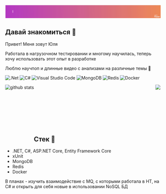   <img style="border-width: thin;
    border-color: white;
    border-style: solid;" src="https://github.com/gfg7/gfg7/blob/main/gfg7-hello-world.gif"/>
## Давай знакомиться 👋
Привет! Меня зовут Юля

Работала в нагрузочном тестировании и многому научилась, теперь хочу использовать этот опыт в разработке

Люблю научпоп и длинные видео с анализами на различные темы :eyes:

![.Net](https://img.shields.io/badge/.NET-5C2D91?style=for-the-badge&logo=.net&logoColor=white)
![C#](https://img.shields.io/badge/c%23-%23239120.svg?style=for-the-badge&logo=c-sharp&logoColor=white)
![Visual Studio Code](https://img.shields.io/badge/Visual%20Studio%20Code-0078d7.svg?style=for-the-badge&logo=visual-studio-code&logoColor=white)
![MongoDB](https://img.shields.io/badge/MongoDB-%234ea94b.svg?style=for-the-badge&logo=mongodb&logoColor=white)
![Redis](https://img.shields.io/badge/redis-%23DD0031.svg?style=for-the-badge&logo=redis&logoColor=white)
![Docker](https://img.shields.io/badge/docker-%230db7ed.svg?style=for-the-badge&logo=docker&logoColor=white)


<div>
<div width="100%" align="center">
     <img align="left" height="200px" src="https://github-readme-stats.vercel.app/api?username=gfg7&bg_color=25,B53BC4,EF8B59&title_color=fff&text_color=fff" alt="github stats"/>

  <img align="right" height="200px" src="https://github-readme-stats.vercel.app/api/top-langs?username=gfg7&show_icons=true&count_private=false&layout=compact&bg_color=85,EF8B59,B53BC4&title_color=fff&text_color=fff&hide=css,scss,html"/>
  </div>
  
<br/><br/><br/><br/><br/><br/><br/><br/> <!--#iamnotfrontend-->
  
  <div width="100%" align="left">

  ## Стек :hammer:
  - .NET, C#, ASP.NET Core, Entity Framework Core
  - xUnit
  - MongoDB
  - Redis
  - Docker

  В планах - изучить взаимодействие с MQ, с которыми работала в НТ, на C# и открыть для себя новые в использовании NoSQL БД
</div>
  
</div>
